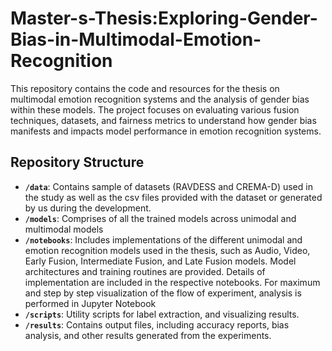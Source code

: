 # Master-s-Thesis:Exploring-Gender-Bias-in-Multimodal-Emotion-Recognition
This repository contains the code and resources for the thesis on multimodal emotion recognition systems and the analysis of gender bias within these models. The project focuses on evaluating various fusion techniques, datasets, and fairness metrics to understand how gender bias manifests and impacts model performance in emotion recognition systems.

## Repository Structure

- **`/data`**: Contains sample of datasets (RAVDESS and CREMA-D) used in the study as well as the csv files provided with the dataset or generated by us during the development.
- **`/models`**: Comprises of all the trained models across unimodal and multimodal models
- **`/notebooks`**: Includes implementations of the different unimodal and emotion recognition models used in the thesis, such as Audio, Video, Early Fusion, Intermediate Fusion, and Late Fusion models. Model architectures and training routines are provided. Details of implementation are included in the respective notebooks. For maximum and step by step visualization of the flow of experiment, analysis is performed in Jupyter Notebook
- **`/scripts`**: Utility scripts for label extraction, and visualizing results.
- **`/results`**: Contains output files, including accuracy reports, bias analysis, and other results generated from the experiments.
